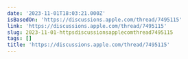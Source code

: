 ```yaml
---
date: '2023-11-01T18:03:21.000Z'
isBasedOn: 'https://discussions.apple.com/thread/7495115'
link: 'https://discussions.apple.com/thread/7495115'
slug: 2023-11-01-httpsdiscussionsapplecomthread7495115
tags: []
title: 'https://discussions.apple.com/thread/7495115'
---
```


